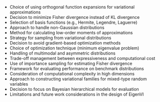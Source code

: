 - Choice of using orthogonal function expansions for variational approximations
- Decision to minimize Fisher divergence instead of KL divergence
- Selection of basis functions (e.g., Hermite, Legendre, Laguerre)
- Approach to handle non-Gaussian distributions
- Method for calculating low-order moments of approximations
- Strategy for sampling from variational distributions
- Decision to avoid gradient-based optimization methods
- Choice of optimization technique (minimum eigenvalue problem)
- Handling of multimodal and asymmetric distributions
- Trade-off management between expressiveness and computational cost
- Use of importance sampling for estimating Fisher divergence
- Framework for evaluating performance on benchmark distributions
- Consideration of computational complexity in high dimensions
- Approach to constructing variational families for mixed-type random variables
- Decision to focus on Bayesian hierarchical models for evaluation
- Limitations and future work considerations in the design of EigenVI